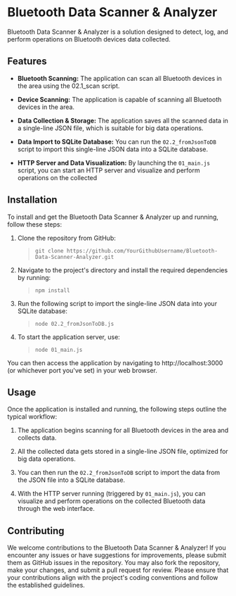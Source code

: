 # Bluetooth Data Scanner & Analyzer

Bluetooth Data Scanner & Analyzer is a solution designed to detect, log, and perform operations on Bluetooth devices data collected.

## Features

+ **Bluetooth Scanning:** The application can scan all Bluetooth devices in the area using the 02.1_scan script.

+ **Device Scanning:** The application is capable of scanning all Bluetooth devices in the area.

+ **Data Collection & Storage:** The application saves all the scanned data in a single-line JSON file, which is suitable for big data operations.

+ **Data Import to SQLite Database:** You can run the `02.2_fromJsonToDB` script to import this single-line JSON data into a SQLite database.

+ **HTTP Server and Data Visualization:** By launching the `01_main.js` script, you can start an HTTP server and visualize and perform operations on the collected 

## Installation

To install and get the Bluetooth Data Scanner & Analyzer up and running, follow these steps:

1. Clone the repository from GitHub:
    >`git clone https://github.com/YourGithubUsername/Bluetooth-Data-Scanner-Analyzer.git`

2. Navigate to the project's directory and install the required dependencies by running:
    >`npm install`

3. Run the following script to import the single-line JSON data into your SQLite database:
    >`node 02.2_fromJsonToDB.js`

4. To start the application server, use:
    >`node 01_main.js`

You can then access the application by navigating to http://localhost:3000 (or whichever port you've set) in your web browser.

## Usage

Once the application is installed and running, the following steps outline the typical workflow:

1. The application begins scanning for all Bluetooth devices in the area and collects data.

2. All the collected data gets stored in a single-line JSON file, optimized for big data operations.

3. You can then run the `02.2_fromJsonToDB` script to import the data from the JSON file into a SQLite database.

4. With the HTTP server running (triggered by `01_main.js`), you can visualize and perform operations on the collected Bluetooth data through the web interface.

## Contributing

We welcome contributions to the Bluetooth Data Scanner & Analyzer! If you encounter any issues or have suggestions for improvements, please submit them as GitHub issues in the repository. You may also fork the repository, make your changes, and submit a pull request for review. Please ensure that your contributions align with the project's coding conventions and follow the established guidelines.

